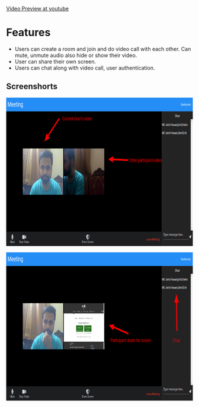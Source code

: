[Video Preview at youtube](https://www.youtube.com/watch?v=Kp6jooQFkXg)

# Features
  - Users can create a room and join and do video call with each
      other. Can mute, unmute audio also hide or show their video.
  - User can share their own screen.
  - Users can chat along with video call, user authentication.

## Screenshorts
<p align="center">
  <img src="screenshots/Meeting1.png" 
       height="400" title="Screenshots 1" />
  </p>
  <p align="center">
  <img src="screenshots/Meeting2.png" 
       height="400" title="Screenshots 1" />
  </p>
</p>

